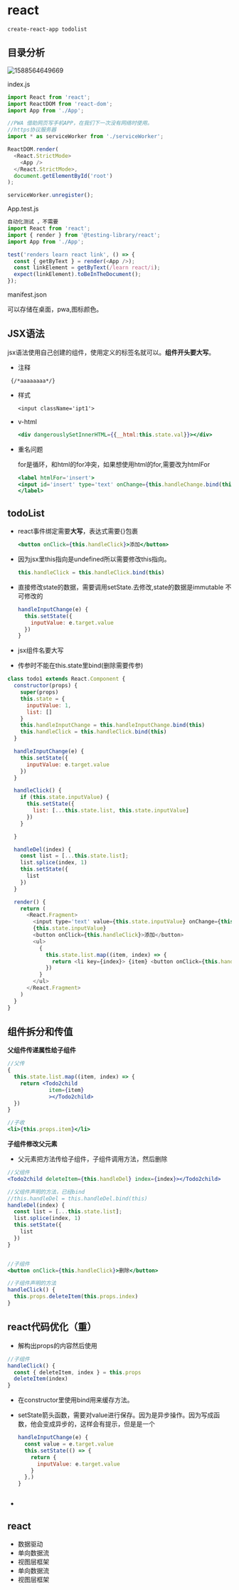 # react

```
create-react-app todolist
```



## 目录分析

![1588564649669](../../.vuepress/public/assets/img/1588564649669.png)

index.js

```js
import React from 'react';
import ReactDOM from 'react-dom';
import App from './App';

//PWA 借助网页写手机APP，在我们下一次没有网络时使用。
//https协议服务器
import * as serviceWorker from './serviceWorker';

ReactDOM.render(
  <React.StrictMode>
    <App />
  </React.StrictMode>,
  document.getElementById('root')
);

serviceWorker.unregister();

```

App.test.js

```js
自动化测试 ，不需要
import React from 'react';
import { render } from '@testing-library/react';
import App from './App';

test('renders learn react link', () => {
  const { getByText } = render(<App />);
  const linkElement = getByText(/learn react/i);
  expect(linkElement).toBeInTheDocument();
});

```

manifest.json

可以存储在桌面，pwa,图标颜色。

## JSX语法

jsx语法使用自己创建的组件，使用定义的标签名就可以。**组件开头要大写**。

- 注释

```
 {/*aaaaaaaa*/}
```

- 样式

  ```
  <input className='ipt1'>
  ```

- v-html

  ```jsx
  <div dangerouslySetInnerHTML={{__html:this.state.val}}></div>
  ```

- 重名问题

  for是循环，和html的for冲突，如果想使用html的for,需要改为htmlFor

  ```jsx
  <label htmlFor='insert'>
  <input id='insert' type='text' onChange={this.handleChange.bind(this)} />
  </label>
  ```

## todoList

- react事件绑定需要**大写**，表达式需要{}包裹

  ```jsx
  <button onClick={this.handleClick}>添加</button>
  ```

- 因为jsx里this指向是undefined所以需要修改this指向。

  ```js
  this.handleClick = this.handleClick.bind(this)
  ```

- 直接修改state的数据，需要调用setState.去修改,state的数据是immutable 不可修改的

  ```js
  handleInputChange(e) {
    this.setState({
      inputValue: e.target.value
    })
  }
  ```

- jsx组件名要大写

- 传参时不能在this.state里bind(删除需要传参)

```js
class todo1 extends React.Component {
  constructor(props) {
    super(props)
    this.state = {
      inputValue: 1,
      list: []
    }
    this.handleInputChange = this.handleInputChange.bind(this)
    this.handleClick = this.handleClick.bind(this)
  }

  handleInputChange(e) {
    this.setState({
      inputValue: e.target.value
    })
  }

  handleClick() {
    if (this.state.inputValue) {
      this.setState({
        list: [...this.state.list, this.state.inputValue]
      })
    }

  }

  handleDel(index) {
    const list = [...this.state.list];
    list.splice(index, 1)
    this.setState({
      list
    })
  }

  render() {
    return (
      <React.Fragment>
        <input type='text' value={this.state.inputValue} onChange={this.handleInputChange} />
        {this.state.inputValue}
        <button onClick={this.handleClick}>添加</button>
        <ul>
          {
            this.state.list.map((item, index) => {
              return <li key={index}> {item} <button onClick={this.handleDel.bind(this,index)}>删除</button></li>
            })
          }
        </ul>
      </React.Fragment>
    )
  }
}
```

## 组件拆分和传值

**父组件传递属性给子组件**

```jsx
//父传
{
  this.state.list.map((item, index) => {
    return <Todo2child
             item={item}
             ></Todo2child>
  })
}

//子收
<li>{this.props.item}</li>
```

**子组件修改父元素**

- 父元素把方法传给子组件，子组件调用方法，然后删除

```jsx
//父组件
<Todo2child deleteItem={this.handleDel} index={index}></Todo2child>

//父组件声明的方法，已经bind
//this.handleDel = this.handleDel.bind(this)
handleDel(index) {
  const list = [...this.state.list];
  list.splice(index, 1)
  this.setState({
    list
  })
}


//子组件
<button onClick={this.handleClick}>删除</button>

//子组件声明的方法
handleClick() {
  this.props.deleteItem(this.props.index)
}
```

## react代码优化（重）

- 解构出props的内容然后使用

```jsx
//子组件
handleClick() {
  const { deleteItem, index } = this.props
  deleteItem(index)
}
```

- 在constructor里使用bind用来缓存方法。

- setState箭头函数，需要对value进行保存。因为是异步操作。因为写成函数，他会变成异步的，这样会有提示，但是是一个

  ```js
  handleInputChange(e) {
    const value = e.target.value
    this.setState(() => {
      return {
        inputValue: e.target.value
      }
    },)
  }
  ```

  ```
  
  ```

  

- 

## react

- 数据驱动
- 单向数据流
- 视图层框架
- 单向数据流
- 视图层框架

